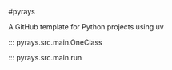 #pyrays

A GitHub template for Python projects using uv


::: pyrays.src.main.OneClass

::: pyrays.src.main.run
